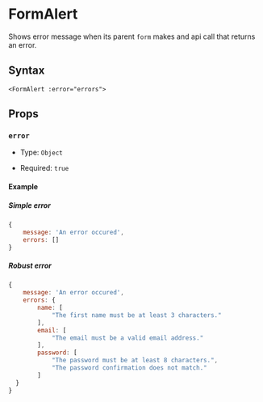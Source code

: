 # FormAlert

Shows error message when its parent `form` makes and api call that returns an error.

## Syntax

```vue
<FormAlert :error="errors">
```

## Props

### `error`

- Type: `Object`

- Required: `true`

#### Example

##### Simple error

```js
{
    message: 'An error occured',
    errors: []
}
```

##### Robust error

```js
{
    message: 'An error occured',
    errors: {
        name: [
            "The first name must be at least 3 characters."
        ],
        email: [
            "The email must be a valid email address."
        ],
        password: [
            "The password must be at least 8 characters.",
            "The password confirmation does not match."
        ]
  }
}
```
